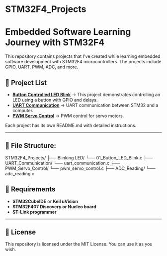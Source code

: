 # STM32F4_Projects
# Embedded Software Learning Journey with STM32F4

This repository contains projects that I've created while learning embedded software development with STM32F4 microcontrollers. The projects include GPIO, UART, PWM, ADC, and more.

## 📂 Project List

- **[Button Controlled LED Blink](Blinking_LED/01_Button_LED_Blink.c)** → This project demonstrates controlling an LED using a button with GPIO and delays.
- **[UART Communication](-)** → UART communication between STM32 and a computer.
- **[PWM Servo Control](PWM_Servo_Control/main.c)** → PWM control for servo motors.

Each project has its own README.md with detailed instructions.

---
## 📂 File Structure:
STM32F4_Projects/ 
├── Blinking LED/ 
  └── 01_Button_LED_Blink.c 
├── UART_Communication/ 
  └── uart_communication.c 
├── PWM_Servo_Control/
  └── pwm_servo_control.c 
├── ADC_Reading/ 
  └── adc_reading.c
  
## 🔧 Requirements
- **STM32CubeIDE** or **Keil uVision**
- **STM32F407 Discovery or Nucleo board**
- **ST-Link programmer**

---
## 📜 License
This repository is licensed under the MIT License. You can use it as you wish.


